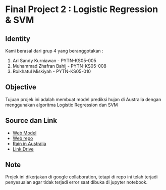 # Final Project 2 : Logistic Regression & SVM

## Identity

Kami berasal dari grup 4 yang beranggotakan :

1. Ari Sandy Kurniawan - PYTN-KS05-005
2. Muhammad Zhafran Bahij - PYTN-KS05-008
3. Roikhatul Miskiyah - PYTN-KS05-010

## Objective

Tujuan projek ini adalah membuat model prediksi hujan di Australia dengan menggunakan algoritma Logistic Regression dan SVM

## Source dan Link

- [Web Model](https://final-project-2-group4.herokuapp.com/)
- [Web repo](https://github.com/ZhafranBahij/fp2-web-deploy-group4)
- [Rain in Australia](https://www.kaggle.com/datasets/jsphyg/weather-dataset-rattle-package)
- [Link Drive](https://drive.google.com/drive/folders/1X3VfXXgtLZhWezM_MSJravNJk5VOaJZh)

## Note

Projek ini dikerjakan di google collaboration, tetapi di repo ini telah terjadi penyesuaian agar tidak terjadi error saat dibuka di jupyter notebook.
